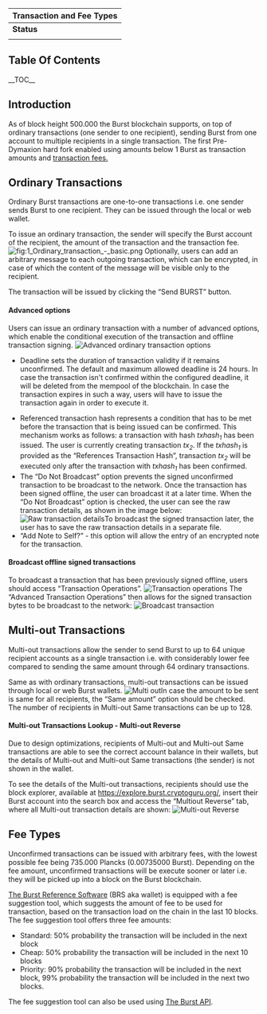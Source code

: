 | Transaction and Fee Types |
|---------------------------|
| **Status**                |
||

Table Of Contents
-----------------

\_\_TOC\_\_

Introduction
------------

As of block height 500.000 the Burst blockchain supports, on top of ordinary transactions (one sender to one recipient), sending Burst from one account to multiple recipients in a single transaction. The first Pre-Dymaxion hard fork enabled using amounts below 1 Burst as transaction amounts and [transaction fees.](slot-based-transaction-fees.md)

Ordinary Transactions
---------------------

Ordinary Burst transactions are one-to-one transactions i.e. one sender sends Burst to one recipient. They can be issued through the local or web wallet.

To issue an ordinary transaction, the sender will specify the Burst account of the recipient, the amount of the transaction and the transaction fee. ![](1_Ordinary_transaction_-_basic.png "fig:1_Ordinary_transaction_-_basic.png") Optionally, users can add an arbitrary message to each outgoing transaction, which can be encrypted, in case of which the content of the message will be visible only to the recipient.

The transaction will be issued by clicking the “Send BURST” button.

#### Advanced options

Users can issue an ordinary transaction with a number of advanced options, which enable the conditional execution of the transaction and offline transaction signing. ![Advanced ordinary transaction options](3_Transaction_advanced_options.png "fig:Advanced ordinary transaction options")

-   Deadline sets the duration of transaction validity if it remains unconfirmed. The default and maximum allowed deadline is 24 hours. In case the transaction isn't confirmed within the configured deadline, it will be deleted from the mempool of the blockchain. In case the transaction expires in such a way, users will have to issue the transaction again in order to execute it.

<!-- -->

-   Referenced transaction hash represents a condition that has to be met before the transaction that is being issued can be confirmed. This mechanism works as follows: a transaction with hash *txhash<sub>1</sub>* has been issued. The user is currently creating transaction *tx<sub>2</sub>*. If the *txhash<sub>1</sub>* is provided as the “References Transaction Hash”, transaction *tx<sub>2</sub>* will be executed only after the transaction with *txhash<sub>1</sub>* has been confirmed.
-   The “Do Not Broadcast” option prevents the signed unconfirmed transaction to be broadcast to the network. Once the transaction has been signed offline, the user can broadcast it at a later time. When the “Do Not Broadcast” option is checked, the user can see the raw transaction details, as shown in the image below: ![Raw transaction details](4_Raw_transaction_details.png "fig:Raw transaction details")To broadcast the signed transaction later, the user has to save the raw transaction details in a separate file.
-   “Add Note to Self?” - this option will allow the entry of an encrypted note for the transaction.

#### Broadcast offline signed transactions

To broadcast a transaction that has been previously signed offline, users should access “Transaction Operations”. ![Transaction operations](5_Transaction_operations.png "fig:Transaction operations") The “Advanced Transaction Operations” then allows for the signed transaction bytes to be broadcast to the network: ![Broadcast transaction](6_Broadcast_transaction.png "fig:Broadcast transaction")

Multi-out Transactions
----------------------

Multi-out transactions allow the sender to send Burst to up to 64 unique recipient accounts as a single transaction i.e. with considerably lower fee compared to sending the same amount through 64 ordinary transactions.

Same as with ordinary transactions, multi-out transactions can be issued through local or web Burst wallets. ![Multi out](2_Multi_out.png "fig:Multi out")In case the amount to be sent is same for all recipients, the “Same amount” option should be checked. The number of recipients in Multi-out Same transactions can be up to 128.

#### Multi-out Transactions Lookup - Multi-out Reverse

Due to design optimizations, recipients of Multi-out and Multi-out Same transactions are able to see the correct account balance in their wallets, but the details of Multi-out and Multi-out Same transactions (the sender) is not shown in the wallet.

To see the details of the Multi-out transactions, recipients should use the block explorer, available at <https://explore.burst.cryptoguru.org/>, insert their Burst account into the search box and access the “Multiout Reverse” tab, where all Multi-out transaction details are shown: ![Multi-out Reverse](7_Multiout_reverse.png "fig:Multi-out Reverse")

Fee Types
---------

Unconfirmed transactions can be issued with arbitrary fees, with the lowest possible fee being 735.000 Plancks (0.00735000 Burst). Depending on the fee amount, unconfirmed transactions will be execute sooner or later i.e. they will be picked up into a block on the Burst blockchain.

[The Burst Reference Software](burst-software-burst-reference-software--28brs-29.md) (BRS aka wallet) is equipped with a fee suggestion tool, which suggests the amount of fee to be used for transaction, based on the transaction load on the chain in the last 10 blocks. The fee suggestion tool offers three fee amounts:

-   Standard: 50% probability the transaction will be included in the next block
-   Cheap: 50% probability the transaction will be included in the next 10 blocks
-   Priority: 90% probability the transaction will be included in the next block, 99% probability the transaction will be included in the next two blocks.

The fee suggestion tool can also be used using [The Burst API](the-burst-api-suggest-fee.md).
